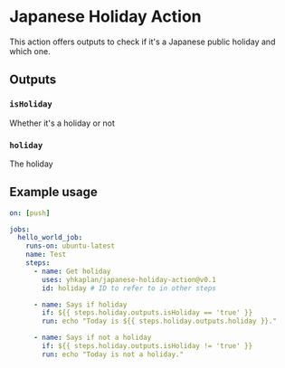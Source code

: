 # Japanese Holiday Action

This action offers outputs to check if it's a Japanese public holiday and which one.

## Outputs

### `isHoliday`

Whether it's a holiday or not

### `holiday`

The holiday

## Example usage

```yml
on: [push]

jobs:
  hello_world_job:
    runs-on: ubuntu-latest
    name: Test
    steps:
      - name: Get holiday
        uses: yhkaplan/japanese-holiday-action@v0.1
        id: holiday # ID to refer to in other steps

      - name: Says if holiday
        if: ${{ steps.holiday.outputs.isHoliday == 'true' }}
        run: echo "Today is ${{ steps.holiday.outputs.holiday }}."

      - name: Says if not a holiday
        if: ${{ steps.holiday.outputs.isHoliday != 'true' }}
        run: echo "Today is not a holiday."
```

